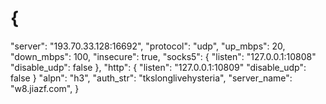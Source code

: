 # {
  "server": "193.70.33.128:16692",
  "protocol": "udp",
  "up_mbps": 20,
  "down_mbps": 100,
  "insecure": true,
  "socks5": {
    "listen": "127.0.0.1:10808"
    "disable_udp": false
  },
  "http": {
    "listen": "127.0.0.1:10809"
    "disable_udp": false
  }
  "alpn": "h3",
  "auth_str": "tkslonglivehysteria",
  "server_name": "w8.jiazf.com",
}
